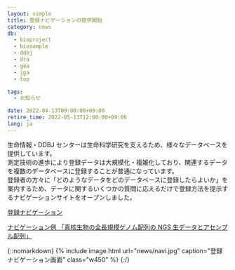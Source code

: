 ```yaml
---
layout: simple
title: 登録ナビゲーションの提供開始
category: news
db:
  - bioproject
  - biosample
  - ddbj
  - dra
  - gea
  - jga
  - top

tags:
  - お知らせ

date: 2022-04-13T09:00:00+09:00
retire_time: 2022-05-13T12:00:00+09:00
lang: ja
---
```


生命情報・DDBJ センターは生命科学研究を支えるため、様々なデータベースを提供しています。  
測定技術の進歩により登録データは大規模化・複雑化しており、関連するデータを複数のデータベースに登録することが普通になっています。     
登録者の方々に「どのようなデータをどのデータベースに登録したらよいか」を案内するため、データに関するいくつかの質問に応えるだけで登録方法を提示するナビゲーションサイトをオープンしました。  

[登録ナビゲーション](/submission-navigation.html)

[ナビゲーション例 「真核生物の全長規模ゲノム配列の NGS 生データとアセンブル配列」](/submission-navigation.html?state=DQ2Lgpo774eDANCexE7Ksq8hNFa)

{::nomarkdown}
{% include image.html url="news/navi.jpg" caption="登録ナビゲーション画面" class="w450" %}
{:/}
